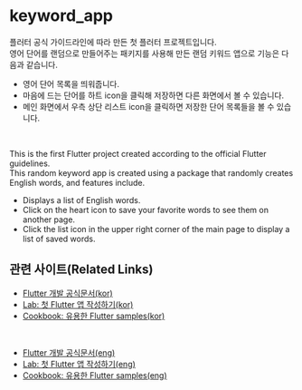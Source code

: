 # keyword_app

플러터 공식 가이드라인에 따라 만든 첫 플러터 프로젝트입니다. <br>
영어 단어를 랜덤으로 만들어주는 패키지를 사용해 만든 랜덤 키워드 앱으로 기능은 다음과 같습니다.
- 영어 단어 목록을 띄워줍니다.
- 마음에 드는 단어를 하트 icon을 클릭해 저장하면 다른 화면에서 볼 수 있습니다.
- 메인 화면에서 우측 상단 리스트 icon을 클릭하면 저장한 단어 목록들을 볼 수 있습니다.

<br>

This is the first Flutter project created according to the official Flutter guidelines. <br>
This random keyword app is created using a package that randomly creates English words, and features include.

- Displays a list of English words.
- Click on the heart icon to save your favorite words to see them on another page.
- Click the list icon in the upper right corner of the main page to display a list of saved words.

## 관련 사이트(Related Links)

- [Flutter 개발 공식문서(kor)](https://flutter-ko.dev/docs)
- [Lab: 첫 Flutter 앱 작성하기(kor)](https://flutter-ko.dev/docs/get-started/learn-more)
- [Cookbook: 유용한 Flutter samples(kor)](https://flutter-ko.dev/docs/cookbook)

<br>

- [Flutter 개발 공식문서(eng)](https://docs.flutter.dev/)
- [Lab: 첫 Flutter 앱 작성하기(eng)](https://docs.flutter.dev/get-started/codelab)
- [Cookbook: 유용한 Flutter samples(eng)](https://docs.flutter.dev/cookbook)